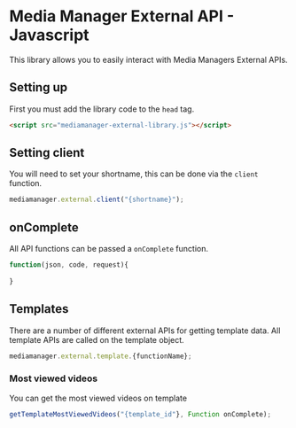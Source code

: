 # Media Manager External API - Javascript

This library allows you to easily interact with Media Managers External APIs.

## Setting up

First you must add the library code to the ``head`` tag.

``` html
<script src="mediamanager-external-library.js"></script>
```

## Setting client

You will need to set your shortname, this can be done via the ``client`` function.

``` javascript
mediamanager.external.client("{shortname}");
```

## onComplete

All API functions can be passed a ``onComplete`` function. 

``` javascript
function(json, code, request){
  
}
```

## Templates

There are a number of different external APIs for getting template data. All template APIs are called on the template object.

``` javascript
mediamanager.external.template.{functionName};
```

### Most viewed videos

You can get the most viewed videos on template

``` javascript
getTemplateMostViewedVideos("{template_id"}, Function onComplete);
```